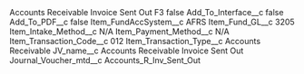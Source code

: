 <?xml version="1.0" encoding="UTF-8"?>
<CustomMetadata xmlns="http://soap.sforce.com/2006/04/metadata" xmlns:xsi="http://www.w3.org/2001/XMLSchema-instance" xmlns:xsd="http://www.w3.org/2001/XMLSchema">
    <label>Accounts Receivable Invoice Sent Out F3</label>
    <protected>false</protected>
    <values>
        <field>Add_To_Interface__c</field>
        <value xsi:type="xsd:boolean">false</value>
    </values>
    <values>
        <field>Add_To_PDF__c</field>
        <value xsi:type="xsd:boolean">false</value>
    </values>
    <values>
        <field>Item_FundAccSystem__c</field>
        <value xsi:type="xsd:string">AFRS</value>
    </values>
    <values>
        <field>Item_Fund_GL__c</field>
        <value xsi:type="xsd:string">3205</value>
    </values>
    <values>
        <field>Item_Intake_Method__c</field>
        <value xsi:type="xsd:string">N/A</value>
    </values>
    <values>
        <field>Item_Payment_Method__c</field>
        <value xsi:type="xsd:string">N/A</value>
    </values>
    <values>
        <field>Item_Transaction_Code__c</field>
        <value xsi:type="xsd:string">012</value>
    </values>
    <values>
        <field>Item_Transaction_Type__c</field>
        <value xsi:type="xsd:string">Accounts Receivable</value>
    </values>
    <values>
        <field>JV_name__c</field>
        <value xsi:type="xsd:string">Accounts Receivable Invoice Sent Out</value>
    </values>
    <values>
        <field>Journal_Voucher_mtd__c</field>
        <value xsi:type="xsd:string">Accounts_R_Inv_Sent_Out</value>
    </values>
</CustomMetadata>
